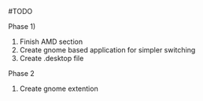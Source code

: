 #TODO

Phase 1)
1) Finish AMD section
2) Create gnome based application for simpler switching
3) Create .desktop file

Phase 2
1) Create gnome extention